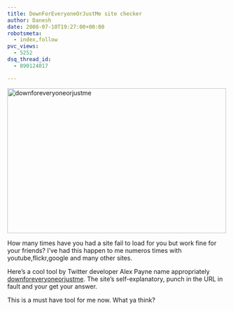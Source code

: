 ```yaml
---
title: DownForEveryoneOrJustMe site checker
author: Danesh
date: 2008-07-10T19:27:00+00:00
robotsmeta:
  - index,follow
pvc_views:
  - 5252
dsq_thread_id:
  - 890124017

---
```

[<img loading="lazy" class="alignnone size-medium wp-image-666" title="downforeveryoneorjustme" src="/wp-content/uploads/2008/07/downforeveryoneorjustme.png" alt="downforeveryoneorjustme" width="500" height="331" />][1]

How many times have you had a site fail to load for you but work fine for your friends? I&#8217;ve had this happen to me numeros times with youtube,flickr,google and many other sites.

Here&#8217;s a cool tool by Twitter developer Alex Payne name appropriately [downforeveryoneorjustme][2]. The site&#8217;s self-explanatory, punch in the URL in fault and your get your answer.

This is a must have tool for me now. What ya think?

 [1]: /wp-content/uploads/2008/07/downforeveryoneorjustme.png
 [2]: http://downforeveryoneorjustme.com/